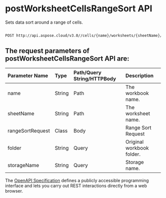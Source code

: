 # **postWorksheetCellsRangeSort API**

Sets data sort around a range of cells. 

```bash

POST http://api.aspose.cloud/v3.0//cells/{name}/worksheets/{sheetName}/ranges/sort

```

## The request parameters of **postWorksheetCellsRangeSort** API are: 

| Parameter Name | Type | Path/Query String/HTTPBody | Description | 
| :- | :- | :- |:- | 
|name|String|Path|The workbook name.|
|sheetName|String|Path|The worksheet name.|
|rangeSortRequest|Class|Body|Range Sort Request |
|folder|String|Query|Original workbook folder.|
|storageName|String|Query|Storage name.|


The [OpenAPI Specification](https://reference.aspose.cloud/cells/#/RangesController/PostWorksheetCellsRangeSort) defines a publicly accessible programming interface and lets you carry out REST interactions directly from a web browser.
